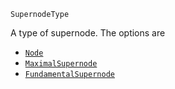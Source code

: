 ```
SupernodeType
```

A type of supernode. The options are

  * [`Node`](@ref)
  * [`MaximalSupernode`](@ref)
  * [`FundamentalSupernode`](@ref)
